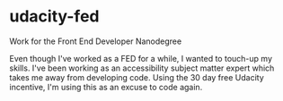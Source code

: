 # udacity-fed
Work for the Front End Developer Nanodegree

Even though I've worked as a FED for a while, I wanted to touch-up my skills. I've been working as an accessibility subject matter expert which takes me away from developing code. Using the 30 day free Udacity incentive, I'm using this as an excuse to code again.
